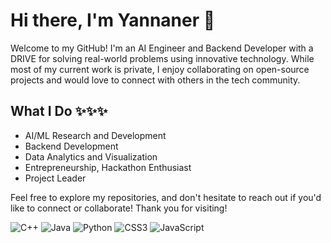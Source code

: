 # Hi there, I'm Yannaner 👋

Welcome to my GitHub! I'm an AI Engineer and Backend Developer with a DRIVE for solving real-world problems using innovative technology. While most of my current work is private, I enjoy collaborating on open-source projects and would love to connect with others in the tech community. 

## What I Do ✨✨✨
- AI/ML Research and Development
- Backend Development
- Data Analytics and Visualization
- Entrepreneurship, Hackathon Enthusiast
- Project Leader

Feel free to explore my repositories, and don't hesitate to reach out if you'd like to connect or collaborate!
Thank you for visiting!

![C++](https://img.shields.io/badge/C%2B%2B-00599C?style=flat&logo=cplusplus&logoColor=white)
![Java](https://img.shields.io/badge/Java-007396?style=flat&logo=java&logoColor=white)
![Python](https://img.shields.io/badge/Python-3776AB?style=flat&logo=python&logoColor=white)
![CSS3](https://img.shields.io/badge/CSS3-1572B6?style=flat&logo=css3&logoColor=white)
![JavaScript](https://img.shields.io/badge/JavaScript-F7DF1E?style=flat&logo=javascript&logoColor=white)



